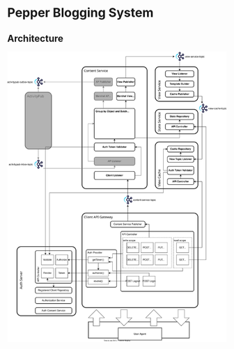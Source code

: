 # Pepper Blogging System
## Architecture
![A chart of the services and their components](./components.drawio.svg "Components Chart")